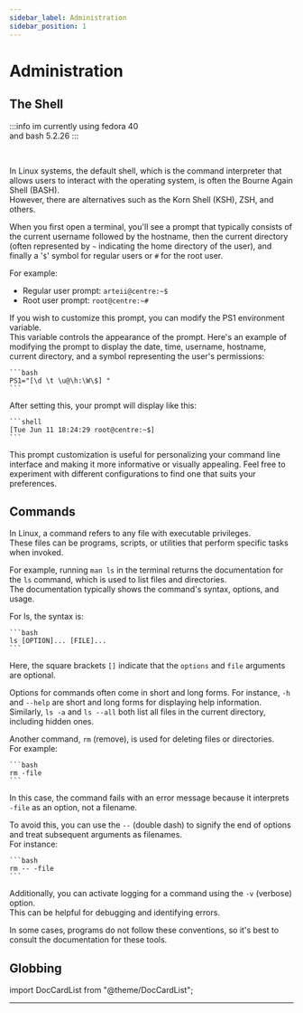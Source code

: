 ```yaml
---
sidebar_label: Administration
sidebar_position: 1
---
```


# Administration

## The Shell

:::info
im currently using fedora 40  
and bash 5.2.26
:::

<br/>

In Linux systems, the default shell, which is the command interpreter that allows users to interact with the operating system,
is often the Bourne Again Shell (BASH).  
However, there are alternatives such as the Korn Shell (KSH), ZSH, and others.

When you first open a terminal, you'll see a prompt that typically consists of the current username followed by the hostname,
then the current directory (often represented by `~` indicating the home directory of the user),
and finally a '`$`' symbol for regular users or `#` for the root user.

For example:

- Regular user prompt: `arteii@centre:~$`
- Root user prompt: `root@centre:~#`

If you wish to customize this prompt, you can modify the PS1 environment variable.  
This variable controls the appearance of the prompt. Here's an example of modifying the prompt to display the date, time, username, hostname, current directory, and a symbol representing the user's permissions:

    ```bash
    PS1="[\d \t \u@\h:\W\$] "
    ```

After setting this, your prompt will display like this:

    ```shell
    [Tue Jun 11 18:24:29 root@centre:~$]
    ```

This prompt customization is useful for personalizing your command line interface and making it more informative or visually appealing.
Feel free to experiment with different configurations to find one that suits your preferences.

## Commands

In Linux, a command refers to any file with executable privileges.  
These files can be programs, scripts, or utilities that perform specific tasks when invoked.

For example, running `man ls` in the terminal returns the documentation for the `ls` command,
which is used to list files and directories.  
The documentation typically shows the command's syntax, options, and usage.

For ls, the syntax is:

    ```bash
    ls [OPTION]... [FILE]...
    ```

Here, the square brackets `[]` indicate that the `options` and `file` arguments are optional.

Options for commands often come in short and long forms. For instance, `-h` and `--help` are short and long forms for displaying help information.  
Similarly, `ls -a` and `ls --all` both list all files in the current directory, including hidden ones.

Another command, `rm` (remove), is used for deleting files or directories.  
For example:

    ```bash
    rm -file
    ```

In this case, the command fails with an error message because it interprets `-file` as an option, not a filename.

To avoid this, you can use the `--` (double dash) to signify the end of options and treat subsequent arguments as filenames.  
For instance:

    ```bash
    rm -- -file
    ```

Additionally, you can activate logging for a command using the `-v` (verbose) option.  
This can be helpful for debugging and identifying errors.

In some cases, programs do not follow these conventions, so it's best to consult the documentation for these tools.

## Globbing

import DocCardList from "@theme/DocCardList";

---

<DocCardList />
